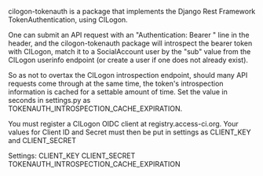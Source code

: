 cilogon-tokenauth is a package that implements the Django Rest Framework
TokenAuthentication, using CILogon.

One can submit an API request with an "Authentication: Bearer <token>" 
line in the header, and the cilogon-tokenauth package will introspect the
bearer token with CILogon, match it to a SocialAccount user by the "sub" 
value from the CILogon userinfo endpoint (or create a user if one does not already exist).

So as not to overtax the CILogon introspection endpoint, should many API requests come through at the same time, the token's introspection information is cached for a settable amount of time.  Set the value in seconds in settings.py as TOKENAUTH_INTROSPECTION_CACHE_EXPIRATION.

You must register a CILogon OIDC client at registry.access-ci.org.
Your values for Client ID and Secret must then be put in settings as CLIENT_KEY and CLIENT_SECRET

Settings:
CLIENT_KEY
CLIENT_SECRET
TOKENAUTH_INTROSPECTION_CACHE_EXPIRATION

